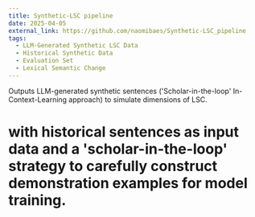 ```yaml
---
title: Synthetic-LSC pipeline
date: 2025-04-05
external_link: https://github.com/naomibaes/Synthetic-LSC_pipeline
tags:
  - LLM-Generated Synthetic LSC Data
  - Historical Synthetic Data
  - Evaluation Set
  - Lexical Semantic Change
---
```


Outputs LLM-generated synthetic sentences ('Scholar-in-the-loop' In-Context-Learning approach) to simulate dimensions of LSC.

<!--more-->

# with historical sentences as input data and a 'scholar-in-the-loop' strategy to carefully construct demonstration examples for model training.

